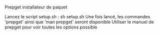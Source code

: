 Prepget installateur de paquet

Lancez le script setup.sh : sh setup.sh
Une fois  lancé, les commandes 'prepget' ainsi que 'man prepget' seront disponible
Utiliser le manuel de prepget pour voir  toutes les options possible

